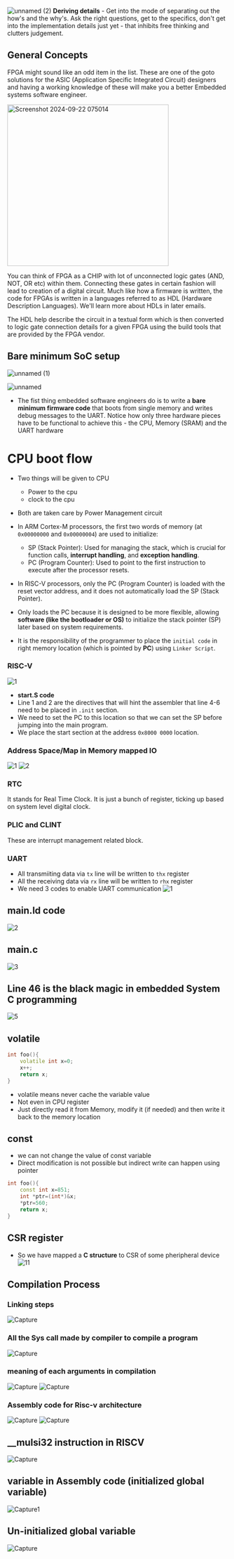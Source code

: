 
![unnamed (2)](https://github.com/user-attachments/assets/6484172d-55ed-4fb7-a58e-0993359375c3)
**Deriving details** - Get into the mode of separating out the how's and the why's. Ask the right questions, get to the specifics, don't get into the implementation details just yet - that inhibits free thinking and clutters judgement.

## General Concepts
FPGA might sound like an odd item in the list. These are one of the goto solutions for the ASIC (Application Specific Integrated Circuit) 
designers and having a working knowledge of these will make you a better Embedded systems software engineer.


<img width="368" alt="Screenshot 2024-09-22 075014" src="https://github.com/user-attachments/assets/66a5b1df-33ca-4c86-b908-d6afb8ae62f4">

You can think of FPGA as a CHIP with lot of unconnected logic gates (AND, NOT, OR etc) within them. Connecting these gates in 
certain fashion will lead to creation of a digital circuit. Much like how a firmware is written, the code for FPGAs is written in a 
languages referred to as HDL (Hardware Description Languages). We'll learn more about HDLs in later emails.

The HDL help describe the circuit in a textual form which is then converted to logic gate connection details for a given FPGA 
using the build tools that are provided by the FPGA vendor.

## Bare minimum SoC setup
![unnamed (1)](https://github.com/user-attachments/assets/f361766f-7b18-445b-8a1d-c6f3b3833816)

![unnamed](https://github.com/user-attachments/assets/ea90fa8b-1233-4995-add7-91e2cd7393e8)
- The fist thing embedded software engineers do is to write a **bare minimum firmware code** that boots from single memory and writes debug messages to the UART. Notice how only three hardware pieces have to be functional to achieve this - the CPU, Memory (SRAM) and the UART hardware



# CPU boot flow
- Two things will be given to CPU
    - Power to the cpu
    - clock to the cpu
 
- Both are taken care by Power Management circuit

- In ARM Cortex-M processors, the first two words of memory (at `0x00000000` and `0x00000004`) are used to initialize:

    - SP (Stack Pointer): Used for managing the stack, which is crucial for function calls, **interrupt handling**, and **exception handling**.
    - PC (Program Counter): Used to point to the first instruction to execute after the processor resets.

- In RISC-V processors, only the PC (Program Counter) is loaded with the reset vector address, and it does not automatically load the SP (Stack Pointer).

- Only loads the PC because it is designed to be more flexible, allowing **software (like the bootloader or OS)** to initialize the stack pointer (SP) later based on system requirements. 

- It is the responsibility of the programmer to place the `initial code` in right memory location (which is pointed by **PC**) using `Linker Script`.

### RISC-V
![1](https://github.com/user-attachments/assets/f33d3db7-5a71-4d9c-83d1-003a797524bc)
- **start.S code**
- Line 1 and 2 are the directives that will hint the assembler that line 4-6 need to be placed in `.init` section.
- We need to set the PC to this location so that we can set the SP before jumping into the main program.
- We place the start section at the address `0x8000 0000` location. 

### Address Space/Map in Memory mapped IO
![1](https://github.com/user-attachments/assets/d1b5367a-a6fe-4fbd-bce4-bf4e166b7f0b)
![2](https://github.com/user-attachments/assets/d4d473b7-6a8f-45f0-bbd8-9c793bf626a8)


### RTC

It stands for Real Time Clock. It is just a bunch of register, ticking up based on system level digital clock. 

### PLIC and CLINT

These are interrupt management related block.

### UART
- All transmiiting data via `tx` line will be written to `thx` register
- All the receiving data via `rx` line will be written to `rhx` register
- We need 3 codes to enable UART communication
![1](https://github.com/user-attachments/assets/44b0428e-c2f1-4743-8d47-e274e5bb6d70)

## main.ld code
![2](https://github.com/user-attachments/assets/77906a59-7d48-4cae-9dc2-cd063ec4dec7)

## main.c 
![3](https://github.com/user-attachments/assets/63ef2562-7c60-4406-b215-10407c0e3861)


## Line 46 is the black magic in embedded System C programming 
![5](https://github.com/user-attachments/assets/6aee6de8-3593-4e72-9f9c-64f2ca09d005)

## volatile
```c++
int foo(){
    volatile int x=0;
    x++;
    return x;
}
```
- volatile means never cache the variable value
- Not even in CPU register
- Just directly read it from Memory, modify it (if needed) and then write it back to the memory location

## const
- we can not change the value of const variable
- Direct modification is not possible but indirect write can happen using pointer
```c++
int foo(){
    const int x=851;
    int *ptr=(int*)&x;
    *ptr=560;
    return x;
}
```

## CSR register
- So we have mapped a **C structure** to CSR of some pheripheral device
![11](https://github.com/user-attachments/assets/41aec02c-e442-4b2b-afc8-612737caaae2)

## Compilation Process
### Linking steps
![Capture](https://github.com/user-attachments/assets/c2f0d4a5-dde9-4d9e-9146-5563697cf8af)

### All the Sys call made by compiler to compile a program
![Capture](https://github.com/user-attachments/assets/19de576f-8773-4d79-b34a-1922b7c0f880)

### meaning of each arguments in compilation
![Capture](https://github.com/user-attachments/assets/753fc47a-677a-484a-b6fe-f195f14b2eb9)
![Capture](https://github.com/user-attachments/assets/ac53851f-5c28-4943-8b2d-e3dfd8d1b8e8)


### Assembly code for Risc-v architecture 
![Capture](https://github.com/user-attachments/assets/b81eabdd-6915-432f-88cb-dc7a2da5a381)
![Capture](https://github.com/user-attachments/assets/452e65c5-fb09-4753-bdbd-f82901dbed07)

## __mulsi32 instruction in RISCV
![Capture](https://github.com/user-attachments/assets/978035db-28e2-4dd9-bc3f-4ada4ee2c1f6)

## variable in Assembly code (initialized global variable)
![Capture1](https://github.com/user-attachments/assets/4cf1b357-4807-4843-b876-e147680b7b6d)

## Un-initialized global variable
![Capture](https://github.com/user-attachments/assets/a55967ca-74d7-4db7-ab14-07fb691c288e)

